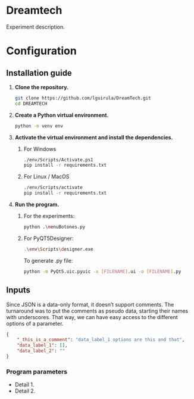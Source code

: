 # Dreamtech

Experiment description.

# Configuration

## Installation guide

1. **Clone the repository.**
    
    ```bash
    git clone https://github.com/lguirula/DreamTech.git
    cd DREAMTECH
    ```
    
2. **Create a Python virtual environment.**
    
    ```bash
    python -m venv env
    ```
    
3. **Activate the virtual environment and install the dependencies.**
    1. For Windows
        
        ```bash
        ./env/Scripts/Activate.ps1
        pip install -r requirements.txt
        ```
        
    2. For Linux / MacOS
        
        ```bash
        ./env/Scripts/activate
        pip install -r requirements.txt
        ```
        
4. **Run the program.**
    1. For the experiments:
        
        ```bash
        python .\menuBotones.py
        ```

    2. For PyQT5Designer:
        ```bash
        .\env\Scripts\designer.exe
        ```
        To generate .py file:
        ```bash
        python -m PyQt5.uic.pyuic -x [FILENAME].ui -o [FILENAME].py
        ```

## Inputs

Since JSON is a data-only format, it doesn’t support comments. The turnaround was to put the comments as pseudo data, starting their names with underscores. That way, we can have easy access to the different options of a parameter.

```json
{
    "_this_is_a_comment": "data_label_1 options are this and that",
    "data_label_1": [],
    "data_label_2": ""
}
```

### **Program parameters**

- Detail 1.
- Detail 2.
